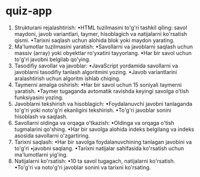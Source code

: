# quiz-app


1. Strukturani rejalashtirish:
•HTML tuzilmasini to'g'ri tashkil qiling: savol maydoni, javob variantlari, taymer, hisoblagich va natijalarni ko'rsatish qismi.
•Tarixni saqlash uchun alohida blok yoki maydon yarating.
2. Ma'lumotlar tuzilmasini yaratish:
•Savollarni va javoblarni saqlash uchun massiv (array) yoki obyektlar ro'yxatini tayyorlang.
•Har bir savol uchun to'g'ri javobni belgilab qo'ying.
3. Tasodifiy savollar va javoblar:
•JavaScript yordamida savollarni va javoblarni tasodifiy tanlash algoritmini yozing.
•Javob variantlarini aralashtirish uchun algoritm ishlab chiqing.
4. Taymerni amalga oshirish:
•Har bir savol uchun 15 soniyali taymerni yaratish.
•Taymer tugaganda avtomatik ravishda keyingi savolga o'tish funksiyasini yozing.
5. Javoblarni tekshirish va hisoblagich:
•Foydalanuvchi javobni tanlaganda to'g'ri yoki noto'g'ri ekanligini tekshirish.
•To'g'ri javoblar sonini hisoblash va saqlash.
6. Savollarni oldinga va orqaga o'tkazish:
•Oldinga va orqaga o'tish tugmalarini qo'shing.
•Har bir savolga alohida indeks belgilang va indeks asosida savollarni o'zgartiring.
7. Tarixni saqlash:
•Har bir savolga foydalanuvchining tanlagan javobini va to'g'ri •javobni saqlang.
•Tarixni natijalar sahifasida ko'rsatish uchun ma'lumotlarni yig'ing.
8. Natijalarni ko'rsatish:
•10 ta savol tugagach, natijalarni ko'rsatish.
•To'g'ri va noto'g'ri javoblar sonini va tarixni ko'rsating.
